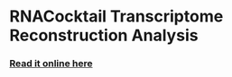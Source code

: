 RNACocktail Transcriptome Reconstruction Analysis
===========

### [Read it online here](http://nbviewer.ipython.org/urls/raw.githubusercontent.com/bioinform/rnacocktail/master/analysis_scripts/reconstruction/RNACocktail-Reconstruction-Analysis.ipynb)
